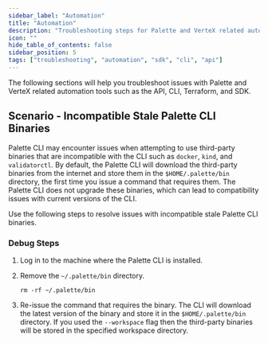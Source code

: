 ```yaml
---
sidebar_label: "Automation"
title: "Automation"
description: "Troubleshooting steps for Palette and VerteX related automation tools such as the SDK, CLI, and API."
icon: ""
hide_table_of_contents: false
sidebar_position: 5
tags: ["troubleshooting", "automation", "sdk", "cli", "api"]
---
```


The following sections will help you troubleshoot issues with Palette and VerteX related automation tools such as the
API, CLI, Terraform, and SDK.

## Scenario - Incompatible Stale Palette CLI Binaries

Palette CLI may encounter issues when attempting to use third-party binaries that are incompatible with the CLI such as
`docker`, `kind`, and `validatorctl`. By default, the Palette CLI will download the third-party binaries from the
internet and store them in the `$HOME/.palette/bin` directory, the first time you issue a command that requires them.
The Palette CLI does not upgrade these binaries, which can lead to compatibility issues with current versions of the
CLI.

Use the following steps to resolve issues with incompatible stale Palette CLI binaries.

### Debug Steps

1. Log in to the machine where the Palette CLI is installed.

2. Remove the `~/.palette/bin` directory.

   ```shell
   rm -rf ~/.palette/bin
   ```

3. Re-issue the command that requires the binary. The CLI will download the latest version of the binary and store it in
   the `$HOME/.palette/bin` directory. If you used the `--workspace` flag then the third-party binaries will be stored
   in the specified workspace directory.
